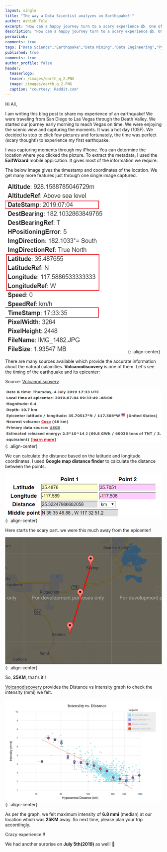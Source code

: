 ```yaml
---
layout: single
title: "The way a Data Scientist analyzes an Earthquake!!"
author: Ashish Tele
excerpt: "How can a happy journey turn to a scary experience 😱. One of the lifetime experiences everyone should have 🙂. I tried to explore the facts through data analysis."
description: "How can a happy journey turn to a scary experience 😱. One of the lifetime experiences everyone should have 🙂. I tried to explore the facts through data analysis."
permalink:
comments: true
tags: ["Data Science","Earthquake","Data Mining","Data Engineering","Pyhton","R","Death Valley","CA","search"]
published: true
comments: true
author_profile: false
header:
  teaserlogo:
  teaser: /images/earth_q_2.PNG
  image: /images/earth_q_2.PNG
  caption: "courtesy: Reddit.com"
---
```

Hi All, 

I am writing this blog post to share my experience of an earthquake! We were traveling from San Diego to Las Vegas through the Death Valley. We started our journey early morning to reach Vegas on time. We were enjoying the scenic view and capturing the moments. It was a hot day (105F). We decided to stop to click few pictures and fortunately, the time was perfect (scary thought!) to experience my first earthquake.

I was capturing moments through my iPhone. You can determine the location where you clicked the picture. To extract the metadata, I used the **ExifWizard** mobile application. It gives most of the information we require.

The below image gives the timestamp and coordinates of the location. We get many more features just through one single image captured.

![center](/images/img_4_meta.png){: .align-center}


There are many sources available which provide the accurate information about the natural calamities. **Volcanodiscovery** is one of them. Let's see the timing of the earthquake and its epicenter:

Source: [Volcanodiscovery](https://www.volcanodiscovery.com/earthquakes/2019/07/04/17h33/magnitude6-CA-USA-quake.html)

![center](/images/earth_q_1.PNG){: .align-center}


We can calculate the distance based on the latitude and longitude coordinates. I used **Google map distance finder** to calculate the 
distance between the points.

![center](/images/dist_1.PNG){: .align-center}

Here starts the scary part. we were this much away from the epicenter!

![center](/images/dist_img_2.PNG){: .align-center}

So, **25KM**, that's it!!

[Volcanodiscovery](https://www.volcanodiscovery.com/earthquakes/2019/07/04/17h33/magnitude6-CA-USA-quake.html) provides the Distance vs 
Intensity graph to check the intensity (mmi) we felt. 

![center](/images/dis_inten_3.PNG){: .align-center}

As per the graph, we felt maximum intensity of **6.8 mmi** (median) at our location which was **25KM** away. So next time, please plan your trip accordingly.

Crazy experience!!!

We had another surprise on **July 5th(2019)** as well! 🙂
